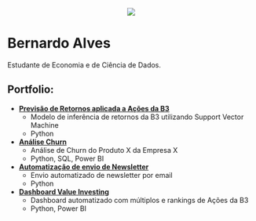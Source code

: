 <p align="center">
<img src= "https://user-images.githubusercontent.com/76501426/125814845-eee7bc68-a020-4319-8730-5285f350d84f.png">
<p/>

# Bernardo Alves
  Estudante de Economia e de Ciência de Dados.
  
  
  
## Portfolio:


* <a href="https://github.com/bmalves/DSPortfolio"> **Previsão de Retornos aplicada a Ações da  B3** </a>
  * Modelo de inferência de retornos da B3 utilizando Support Vector Machine
  * Python
* <a href="https://github.com/bmalves/DSPortfolio"> **Análise Churn** </a>
  * Análise de Churn do Produto X da Empresa X
  * Python, SQL, Power BI
* <a href="https://github.com/bmalves/DSPortfolio"> **Automatização de envio de Newsletter** </a>
  * Envio automatizado de newsletter por email
  * Python
* <a href="https://github.com/bmalves/DSPortfolio"> **Dashboard Value Investing** </a>
  * Dashboard automatizado com múltiplos e rankings de Ações da B3
  * Python, Power BI
